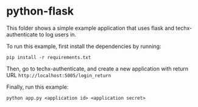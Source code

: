 # python-flask

This folder shows a simple example application that uses flask and techx-authenticate to log users in.

To run this example, first install the dependencies by running:

`pip install -r requirements.txt`

Then, go to techx-authenticate, and create a new application with return URL `http://localhost:5005/login_return`

Finally, run this example:

`python app.py <application id> <application secret>`
